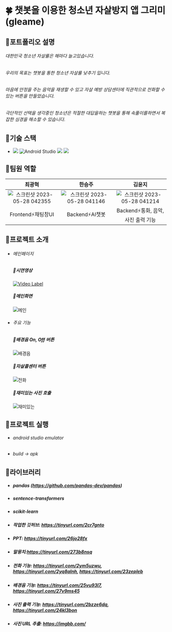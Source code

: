 # 🍀 챗봇을 이용한 청소년 자살방지 앱 그리미(gleame)

## 📌포트폴리오 설명
###### 대한민국 청소년 자살률은 해마다 늘고있습니다. 
###### 우리의 목표는 챗봇을 통한 청소년 자살률 낮추기 입니다.
###### 마음에 안정을 주는 음악을 재생할 수 있고 자살 예방 상담센터에 직관적으로 전화할 수 있는 버튼을 만들었습니다.
###### 극단적인 선택을 생각중인 청소년은 적절한 대답을하는 챗봇을 통해 속풀이를하면서 복잡한 심경을 해소할 수 있습니다.

## 📝기술 스택

* <img src="https://img.shields.io/badge/java-007396?style=for-the-badge&logo=java&logoColor=white">  ![Android Studio](https://img.shields.io/badge/Android%20Studio-3DDC84.svg?&style=for-the-badge&logo=Android%20Studio&logoColor=white) <img src="https://img.shields.io/badge/python-3776AB?style=for-the-badge&logo=python&logoColor=white"> <img src="https://img.shields.io/badge/flask-000000?style=for-the-badge&logo=flask&logoColor=white">

## 📝팀원 역할
|최광혁|한승주|김윤지|
|:---:|:---:|:---:|
|![스크린샷 2023-05-28 042355](https://github.com/806hyogi/Nutritional_management_app/assets/101712060/4ad8613a-9008-4817-8269-6b8842e61c02)|![스크린샷 2023-05-28 041146](https://github.com/806hyogi/Nutritional_management_app/assets/101712060/caf89eaa-69f9-420e-b9b0-4f85953da2ec)|![스크린샷 2023-05-28 041214](https://github.com/806hyogi/Nutritional_management_app/assets/101712060/cf3787ca-c49e-461a-8b84-0b86d1bde368)
|Frontend⚡채팅창UI|Backend⚡AI챗봇|Backend⚡통화, 음악, 사진 출력 기능|

## 📝프로젝트 소개
* ###### 메인페이지
  ##### 📌시연영상
    [![Video Label](http://img.youtube.com/vi/NzJUPuY-FAo/0.jpg)](https://youtu.be/NzJUPuY-FAo)
  ##### 📌메인화면
    ![메인](https://github.com/806hyogi/Suicide_prevention_app/assets/101712060/2869e042-98dc-4020-b239-c983863304a9)
* ###### 주요 기능
  ##### 📌배경음 On, Off 버튼
    ![배경음](https://github.com/806hyogi/Suicide_prevention_app/assets/101712060/54314fed-cd1c-4ba9-b466-dbe0607c8553)
  ##### 📌자살콜센터 버튼
    ![전화](https://github.com/806hyogi/Suicide_prevention_app/assets/101712060/236f3206-9eb7-4be6-ad4e-9b4831e3a752)
  ##### 📌재미있는 사진 호출
    ![재미있는](https://github.com/806hyogi/Suicide_prevention_app/assets/101712060/57f5897b-f8df-4432-b541-2e1aeb23b450)
## 📝프로젝트 실행
* ###### android studio emulator
* ###### build → apk
## 📝라이브러리
* ##### pandas (https://github.com/pandas-dev/pandas)
* ##### sentence-transformers
* ##### scikit-learn
* ##### 작업한 깃허브: https://tinyurl.com/2cr7gnto
* ##### PPT: https://tinyurl.com/26jo28fx
* ##### 말뭉치:https://tinyurl.com/273b8nsq
* ##### 전화 기능: https://tinyurl.com/2ym5uzwu, https://tinyurl.com/2yq8alnh, https://tinyurl.com/23zepleb
* ##### 배경음 기능: https://tinyurl.com/25vu93l7, https://tinyurl.com/27v9ms45
* ##### 사진 출력 기능: https://tinyurl.com/2bzze6dq, https://tinyurl.com/24kl3bon
* ##### 사진 URL 추출: https://imgbb.com/

